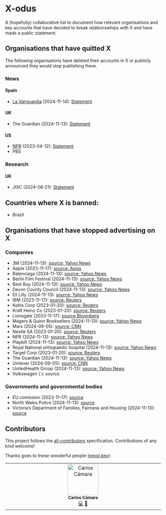 # X-odus

A (hopefully) collaborative list to document how relevant organisations and key accounts that have decided to break relationswhips with X and have made a public statement.

## Organisations that have quitted X

The following organisations have deleted their accounts in X or publicly announced they would stop publishing there.

### News

#### Spain
- [La Vanguardia](https://www.lavanguardia.com) (2024-11-14): [Statement](https://www.lavanguardia.com/vida/20241114/10105193/vanguardia-dejara-publicar-x-convertido-red-desinformacion.html?utm_medium=Social&utm_source=Twitter#Echobox=1731565211) 

#### UK
- The Guardian (2024-11-13): [Statement](https://www.theguardian.com/media/2024/nov/13/why-the-guardian-is-no-longer-posting-on-x) 

#### US

- [NPR](https://www.npr.org/) (2023-04-12): [Statement](https://www.npr.org/2023/04/12/1169269161/npr-leaves-twitter-government-funded-media-label) 
- PBS

### Research

#### UK

- JISC (2024-08-21): [Statement](https://www.jisc.ac.uk/news/all/our-statement-on-leaving-x-twitter)

## Countries where X is banned:

- Brazil

## Organisations that have stopped advertising on X

### Companies

- 3M (2024-11-13): [source: Yahoo News](https://uk.news.yahoo.com/brands-quit-x-twitter-guardian-175505372.html)
- Apple (2023-11-17): [source: Axios](https://www.axios.com/2023/11/17/apple-twitter-x-advertising-elon-musk-antisemitism-ads)
- Balenciaga (2024-11-13): [source: Yahoo News](https://uk.news.yahoo.com/brands-quit-x-twitter-guardian-175505372.html)
- Berlin Film Festival (2024-11-13): [source: Yahoo News](https://uk.news.yahoo.com/brands-quit-x-twitter-guardian-175505372.html)  
- Best Buy (2024-11-13): [source: Yahoo News](https://uk.news.yahoo.com/brands-quit-x-twitter-guardian-175505372.html)  
- Devon County Council (2024-11-13): [source: Yahoo News](https://uk.news.yahoo.com/brands-quit-x-twitter-guardian-175505372.html)      
- Eli Lilly (2024-11-13): [source: Yahoo News](https://uk.news.yahoo.com/brands-quit-x-twitter-guardian-175505372.html)
- IBM (2023-11-17): [source: Reuters](https://www.axios.com/2023/11/17/x-elon-musk-ibm-amazon-apple-ads-antisemitic)
- Kohls Corp (2023-01-20): [source: Reuters](https://www.axios.com/2023/11/17/x-elon-musk-ibm-amazon-apple-ads-antisemitic)
- Kraft Heinz Co (2023-01-20): [source: Reuters](https://www.axios.com/2023/11/17/x-elon-musk-ibm-amazon-apple-ads-antisemitic)
- Lionsgate (2023-11-17): [source Bloomberg](https://www.bloomberg.com/news/articles/2023-11-17/lionsgate-has-suspended-all-advertising-on-x-spokesman-says)
- Magers & Quinn Booksellers (2024-11-13): [source: Yahoo News](https://uk.news.yahoo.com/brands-quit-x-twitter-guardian-175505372.html)    
- Mars (2024-09-05): [source: CNN](https://edition.cnn.com/2024/09/05/business/advertisers-x-withdrawal/index.html)
- Nestle SA (2023-01-20): [source: Reuters](https://www.reuters.com/technology/heres-what-twitter-lost-advertising-revenue-final-months-2022-2023-01-19/)
- NPR (2024-11-13): [source: Yahoo News](https://uk.news.yahoo.com/brands-quit-x-twitter-guardian-175505372.html)       
- Playbill (2024-11-13): [source: Yahoo News](https://uk.news.yahoo.com/brands-quit-x-twitter-guardian-175505372.html)    
- Royal National orthopaedic hospital (2024-11-13): [source: Yahoo News](https://uk.news.yahoo.com/brands-quit-x-twitter-guardian-175505372.html)
- Target Corp (2023-01-20): [source: Reuters](https://www.reuters.com/technology/heres-what-twitter-lost-advertising-revenue-final-months-2022-2023-01-19/)
- The Guardian (2024-11-13): [source: Yahoo News](https://uk.news.yahoo.com/brands-quit-x-twitter-guardian-175505372.html)
- Unilever (2024-09-05): [source: CNN](https://edition.cnn.com/2024/09/05/business/advertisers-x-withdrawal/index.html)
- UnitedHealth Group (2024-11-13): [source: Yahoo News](https://uk.news.yahoo.com/brands-quit-x-twitter-guardian-175505372.html)
- Volkswagen ( ): source

### Governments and governmental bodies

- EU comission (2023-11-17): [source](https://www.politico.eu/article/no-more-ads-elon-musk-x-twitter-european-commission-tell-staff/)
- North Wales Police (2024-11-13): [source](https://uk.news.yahoo.com/brands-quit-x-twitter-guardian-175505372.html)    
- Victoria’s Department of Families, Fairness and Housing (2024-11-13): [source](https://uk.news.yahoo.com/brands-quit-x-twitter-guardian-175505372.html)    

## Contributors

This project follows the [all-contributors](https://github.com/all-contributors/all-contributors) specification. Contributions of any kind welcome!

Thanks goes to these wonderful people ([emoji key](https://allcontributors.org/docs/en/emoji-key)):

<!-- ALL-CONTRIBUTORS-LIST:START - Do not remove or modify this section -->
<!-- prettier-ignore-start -->
<!-- markdownlint-disable -->
<table>
  <tbody>
    <tr>
      <td align="center" valign="top" width="14.28%"><a href="http://carloscamara.es/en"><img src="https://avatars.githubusercontent.com/u/706549?v=4?s=100" width="100px;" alt="Carlos Cámara"/><br /><sub><b>Carlos Cámara</b></sub></a><br /><a href="#code-ccamara" title="Code">💻</a> <a href="#data-ccamara" title="Data">🔣</a></td>
    </tr>
  </tbody>
</table>

<!-- markdownlint-restore -->
<!-- prettier-ignore-end -->

<!-- ALL-CONTRIBUTORS-LIST:END -->
